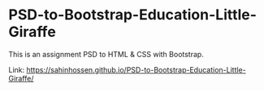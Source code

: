 # PSD-to-Bootstrap-Education-Little-Giraffe
This is an assignment PSD to HTML &amp; CSS with Bootstrap.

Link: https://sahinhossen.github.io/PSD-to-Bootstrap-Education-Little-Giraffe/
